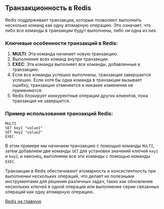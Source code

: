 ## Транзакционность в Redis

Redis поддерживает транзакции, которые позволяют выполнить несколько команд как одну атомарную операцию. Это означает,
что либо все команды в транзакции будут выполнены, либо ни одна из них.

### Ключевые особенности транзакций в Redis:

1. **MULTI**: Эта команда начинает новую транзакцию.
2. Выполнение всех команд внутри транзакции.
3. **EXEC**: Эта команда выполняет все команды, добавленные в транзакцию.
4. Если все команды успешно выполнены, транзакция завершается успешно. Если хотя бы одна команда в транзакции вызывает
   ошибку, транзакция отменяется и никакие изменения не применяются.
5. Redis блокирует конкурентные операции других клиентов, пока транзакция не завершится.

### Пример использования транзакций Redis:

```redis
MULTI
SET key1 "value1"
SET key2 "value2"
EXEC
```

В этом примере мы начинаем транзакцию с помощью команды `MULTI`, затем добавляем две команды `SET` для установки
значений ключей `key1` и `key2`, и наконец, выполняем все эти команды с помощью команды `EXEC`.

Транзакции в Redis обеспечивают атомарность и консистентность при выполнении нескольких операций, что делает их
полезными инструментами для решения различных задач, таких как обновление нескольких ключей в одной операции или
выполнение серии связанных операций как одну атомарную операцию.

[Redis на главную](main.md)
